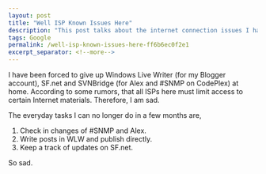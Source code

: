 ```yaml
---
layout: post
title: "Well ISP Known Issues Here"
description: "This post talks about the internet connection issues I have to face at home."
tags: Google
permalink: /well-isp-known-issues-here-ff6b6ec0f2e1
excerpt_separator: <!--more-->
---
```

I have been forced to give up Windows Live Writer (for my Blogger account), SF.net and SVNBridge (for Alex and #SNMP on CodePlex) at home. According to some rumors, that all ISPs here must limit access to certain Internet materials. Therefore, I am sad.

The everyday tasks I can no longer do in a few months are,

1. Check in changes of #SNMP and Alex.
1. Write posts in WLW and publish directly.
1. Keep a track of updates on SF.net.

So sad.
<!--more-->